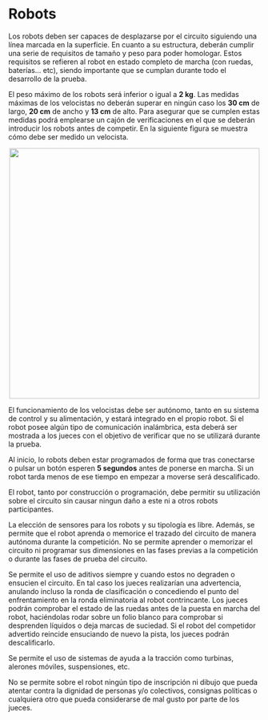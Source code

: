 # Robots

Los robots deben ser capaces de desplazarse por el circuito siguiendo una línea marcada en la superficie.
En cuanto a su estructura, deberán cumplir una serie de requisitos de tamaño y peso para poder homologar. Estos requisitos se refieren al robot en estado completo de marcha (con ruedas, baterías... etc), siendo importante que se cumplan durante todo el desarrollo de la prueba.

El peso máximo de los robots será inferior o igual a **2 kg**. Las medidas máximas de los velocistas no deberán superar en ningún caso los **30 cm** de largo, **20 cm** de ancho y **13 cm** de alto. Para asegurar que se cumplen estas medidas podrá emplearse un cajón de verificaciones en el que se deberán introducir los robots antes de competir. En la siguiente figura se muestra cómo debe ser medido un velocista.

<p align="center"><img src="images/longitudyanchura.png" height="500px" align = "center"></p>


El funcionamiento de los velocistas debe ser autónomo, tanto en su sistema de control y su alimentación, y estará integrado en el propio robot.
Si el robot posee algún tipo de comunicación inalámbrica, esta deberá ser mostrada a los jueces con el objetivo de verificar que no se utilizará durante la prueba.

Al inicio, lo robots deben estar programados de forma que tras conectarse o pulsar un botón esperen **5 segundos** antes de ponerse en marcha. Si un robot tarda menos de ese tiempo en empezar a moverse será descalificado.

El robot, tanto por construcción o programación, debe permitir su utilización sobre el circuito sin causar ningun daño a este ni a otros robots participantes.

La elección de sensores para los robots y su tipología es libre. Además, se permite que el robot aprenda o memorice el trazado del circuito de manera autónoma durante la competición. No se permite aprender o memorizar el circuito ni programar sus dimensiones en las fases previas a la competición o durante las fases de prueba del circuito.

Se permite el uso de aditivos siempre y cuando estos no degraden o ensucien el circuito. En tal caso los jueces realizarían una advertencia, anulando incluso la ronda de clasificación o concediendo el punto del enfrentamiento en la ronda eliminatoria al robot contrincante. Los jueces podrán comprobar el estado de las ruedas antes de la puesta en marcha del robot, haciéndolas rodar sobre un folio blanco para comprobar si desprenden líquidos o deja marcas de suciedad. Si el robot del competidor advertido reincide ensuciando de nuevo la pista, los jueces podrán descalificarlo.

Se permite el uso de sistemas de ayuda a la tracción como turbinas, alerones móviles, suspensiones, etc.

No se permite sobre el robot ningún tipo de inscripción ni dibujo que pueda atentar contra la dignidad de personas y/o colectivos, consignas políticas o cualquiera otro que pueda considerarse de mal gusto por parte de los jueces.
